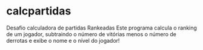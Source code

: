 # calcpartidas
Desafio calculadora de partidas Rankeadas
Este programa calcula o ranking de um jogador, subtraindo o número
de vitórias menos o número de derrotas e exibe o nome e o nível do jogador!
